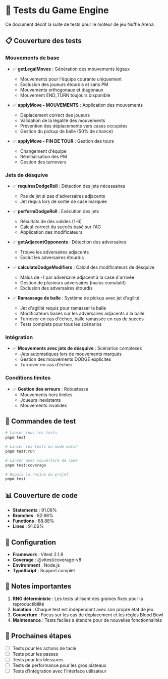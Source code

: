# 🧪 Tests du Game Engine

Ce document décrit la suite de tests pour le moteur de jeu Nuffle Arena.

## 📋 Couverture des tests

### Mouvements de base

- ✅ **getLegalMoves** : Génération des mouvements légaux
  - Mouvements pour l'équipe courante uniquement
  - Exclusion des joueurs étourdis et sans PM
  - Mouvements orthogonaux et diagonaux
  - Mouvement END_TURN toujours disponible

- ✅ **applyMove - MOUVEMENTS** : Application des mouvements
  - Déplacement correct des joueurs
  - Validation de la légalité des mouvements
  - Prévention des déplacements vers cases occupées
  - Gestion du pickup de balle (50% de chance)

- ✅ **applyMove - FIN DE TOUR** : Gestion des tours
  - Changement d'équipe
  - Réinitialisation des PM
  - Gestion des turnovers

### Jets de désquive

- ✅ **requiresDodgeRoll** : Détection des jets nécessaires
  - Pas de jet si pas d'adversaires adjacents
  - Jet requis lors de sortie de case marquée

- ✅ **performDodgeRoll** : Exécution des jets
  - Résultats de dés valides (1-6)
  - Calcul correct du succès basé sur l'AG
  - Application des modificateurs

- ✅ **getAdjacentOpponents** : Détection des adversaires
  - Trouve les adversaires adjacents
  - Exclut les adversaires étourdis

- ✅ **calculateDodgeModifiers** : Calcul des modificateurs de désquive
  - Malus de -1 par adversaire adjacent à la case d'arrivée
  - Gestion de plusieurs adversaires (malus cumulatif)
  - Exclusion des adversaires étourdis

- ✅ **Ramassage de balle** : Système de pickup avec jet d'agilité
  - Jet d'agilité requis pour ramasser la balle
  - Modificateurs basés sur les adversaires adjacents à la balle
  - Turnover en cas d'échec, balle ramassée en cas de succès
  - Tests complets pour tous les scénarios

### Intégration

- ✅ **Mouvements avec jets de désquive** : Scénarios complexes
  - Jets automatiques lors de mouvements marqués
  - Gestion des mouvements DODGE explicites
  - Turnover en cas d'échec

### Conditions limites

- ✅ **Gestion des erreurs** : Robustesse
  - Mouvements hors limites
  - Joueurs inexistants
  - Mouvements invalides

## 🚀 Commandes de test

```bash
# Lancer tous les tests
pnpm test

# Lancer les tests en mode watch
pnpm test:run

# Lancer avec couverture de code
pnpm test:coverage

# Depuis la racine du projet
pnpm test
```

## 📊 Couverture de code

- **Statements** : 91.06%
- **Branches** : 82.66%
- **Functions** : 88.88%
- **Lines** : 91.06%

## 🔧 Configuration

- **Framework** : Vitest 2.1.9
- **Coverage** : @vitest/coverage-v8
- **Environment** : Node.js
- **TypeScript** : Support complet

## 📝 Notes importantes

1. **RNG déterministe** : Les tests utilisent des graines fixes pour la reproductibilité
2. **Isolation** : Chaque test est indépendant avec son propre état de jeu
3. **Couverture** : Focus sur les cas de déplacement et les règles Blood Bowl
4. **Maintenance** : Tests faciles à étendre pour de nouvelles fonctionnalités

## 🎯 Prochaines étapes

- [ ] Tests pour les actions de tacle
- [ ] Tests pour les passes
- [ ] Tests pour les blessures
- [ ] Tests de performance pour les gros plateaux
- [ ] Tests d'intégration avec l'interface utilisateur
